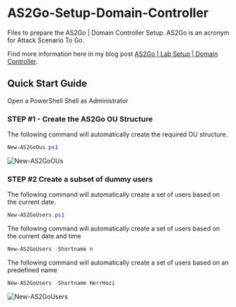 # AS2Go-Setup-Domain-Controller
Files to prepare the AS2Go | Domain Controller Setup. AS2Go is an acronym for Attack Scenario To Go. 

Find more information here in my blog post [AS2Go | Lab Setup | Domain Controller](https://herrhozi.com/2022/01/04/as2go-lab-setup-domain-controller/). 

## Quick Start Guide
Open a PowerShell Shell as Administrator

### STEP #1 - Create the AS2Go OU Structure

The following command will automatically create the required OU structure.
```PowerShell
New-AS2GoOus.ps1 
```
![New-AS2GoOUs](https://user-images.githubusercontent.com/96825160/198332993-21f8cd80-513c-4fe5-9a9c-6aa590aa51c6.gif)


### STEP #2 Create a subset of dummy users

The following command will automatically create a set of users based on the current date.
```PowerShell
New-AS2GoUsers.ps1 
```

The following command will automatically create a set of users based on the current date and time 
```PowerShell
New-AS2GoUsers -Shortname n
```

The following command will automatically create a set of users based on an predefined name
```PowerShell
New-AS2GoUsers -Shortname HerrHozi
```
![New-AS2GoUsers](https://user-images.githubusercontent.com/96825160/198341525-9ce6c7bc-3d91-4e6e-b231-0c0a699dc767.gif)
